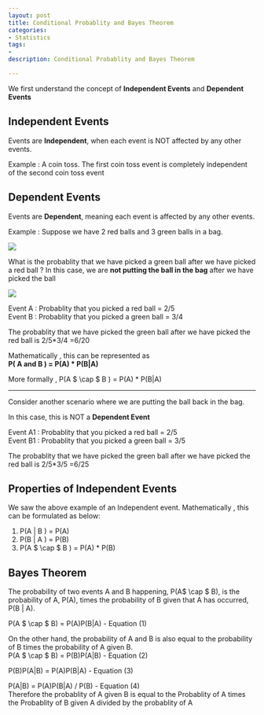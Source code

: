 ```yaml
---
layout: post
title: Conditional Probablity and Bayes Theorem
categories: 
- Statistics
tags:
- 
description: Conditional Probablity and Bayes Theorem

---   
```


We first understand the concept of **Independent Events** and **Dependent Events** 

## Independent Events

Events are **Independent**, when each event is NOT affected by any other events.  

Example : A coin toss. The first coin toss event is completely independent of the second coin toss event

## Dependent Events  

Events are **Dependent**, meaning each event is affected by any other events.  

Example : Suppose we have 2 red balls and 3 green balls in a bag. 

<img src="../../assets/images/conditional-probablity/2red3green.jpg"/>

What is the probablity that we have picked a green ball after we have picked a red ball ? In this case, we are **not putting the ball in the bag** after we have picked the ball

<img src="../../assets/images/conditional-probablity/OneRedThreeGreen.jpg"/>  

Event A : Probablity that you picked a red ball = 2/5  
Event B : Probablity that you picked a green ball = 3/4  

The probablity that we have picked the green ball after we have picked the red ball is 2/5*3/4 =6/20

Mathematically , this can be represented as  
**P( A and B ) = P(A) * P(B|A)**

More formally , P(A $ \cap $ B ) =  P(A) * P(B|A)

****

Consider another scenario where we are putting the ball back in the bag.

In this case, this is NOT a **Dependent Event**

Event A1 : Probablity that you picked a red ball = 2/5  
Event B1 : Probablity that you picked a green ball = 3/5  

The probablity that we have picked the green ball after we have picked the red ball is 2/5*3/5 =6/25

## Properties of Independent Events  

We saw the above example of an Independent event. Mathematically , this can be formulated as below:  

1. P(A \| B ) = P(A)  
2. P(B \| A ) = P(B)  
3. P(A $ \cap $ B ) = P(A) * P(B)  

## Bayes Theorem  

The probability of two events A and B happening, P(A$ \cap $ B), is the probability of A, P(A), times the probability of B given that A has occurred, P(B \| A).  

P(A $ \cap $ B) = P(A)P(B\|A) - Equation (1)  

On the other hand, the probability of A and B is also equal to the probability of B times the probability of A given B.  
P(A $ \cap $ B) = P(B)P(A\|B) - Equation (2)  

P(B)P(A\|B) = P(A)P(B\|A)  - Equation (3)  

P(A\|B) = P(A)P(B\|A) / P(B) - Equation (4)  
Therefore the probablity of A given B  is equal to the Probablity of A times the Probablity of B given A divided by the probablity of A  
